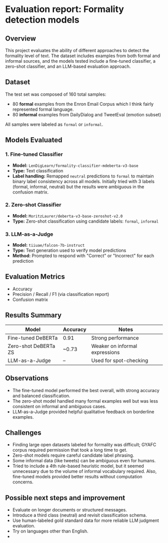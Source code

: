 # Evaluation report: Formality detection models

## Overview
This project evaluates the ability of different approaches to detect the formality level of text. The dataset includes examples from both formal and informal sources, and the models tested include a fine-tuned classifier, a zero-shot classifier, and an LLM-based evaluation approach.

## Dataset
The test set was composed of 160 total samples:
- 80 **formal** examples from the Enron Email Corpus which I think fairly represented formal language.
- 80 **informal** examples from DailyDialog and TweetEval (emotion subset)

All samples were labeled as `formal` or `informal`.

## Models Evaluated

### 1. Fine-tuned Classifier
- **Model:** `LenDigLearn/formality-classifier-mdeberta-v3-base`
- **Type:** Text classification
- **Label handling:** Remapped `neutral` predictions to `formal` to maintain binary label consistency across all models. Initially tried with 3 labels (formal, informal, neutral) but the results were ambiguous in the confusion matrix.

### 2. Zero-shot Classifier
- **Model:** `MoritzLaurer/deberta-v3-base-zeroshot-v2.0`
- **Type:** Zero-shot classification using candidate labels: `formal`, `informal`

### 3. LLM-as-a-Judge
- **Model:** `tiiuae/falcon-7b-instruct`
- **Type:** Text generation used to verify model predictions
- **Method:** Prompted to respond with "Correct" or "Incorrect" for each prediction

## Evaluation Metrics
- Accuracy
- Precision / Recall / F1 (via classification report)
- Confusion matrix

## Results Summary

| Model                 | Accuracy | Notes                          |
|----------------------|----------|--------------------------------|
| Fine-tuned DeBERTa   | 0.91     | Strong performance             |
| Zero-shot DeBERTa ZS | ~0.73    | Weaker on informal expressions |
| LLM-as-a-Judge       | –        | Used for spot-checking         |

## Observations
- The fine-tuned model performed the best overall, with strong accuracy and balanced classification.
- The zero-shot model handled many formal examples well but was less consistent on informal and ambiguous cases.
- LLM-as-a-Judge provided helpful qualitative feedback on borderline examples.

## Challenges
- Finding large open datasets labeled for formality was difficult; GYAFC corpus required permission that took a long time to get.
- Zero-shot models require careful candidate label phrasing.
- Some informal data (like tweets) can be ambiguous even for humans.
- Tried to include a 4th rule-based heuristic model, but it seemed unnecessary due to the volume of informal vocabulary required. Also, fine-tuned models provided better results without computation concerns.

## Possible next steps and improvement
- Evaluate on longer documents or structured messages.
- Introduce a third class (neutral) and revisit classification schema.
- Use human-labeled gold standard data for more reliable LLM judgment evaluation.
- Try on languages other than English.
- 
